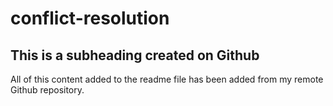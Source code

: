 # conflict-resolution

## This is a subheading created on Github 

All of this content added to the readme file has been added from my remote Github repository.
